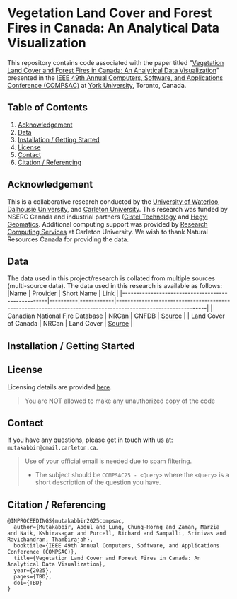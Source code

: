 # Vegetation Land Cover and Forest Fires in Canada: An Analytical Data Visualization

This repository contains code associated with the paper titled "[Vegetation Land Cover and Forest Fires in Canada: An Analytical Data Visualization]()" presented in the [IEEE 49th Annual Computers, Software, and Applications Conference (COMPSAC)](https://ieeecompsac.computer.org/2025/) at [York University](https://www.yorku.ca/), Toronto, Canada.

## Table of Contents
1. [Acknowledgement](https://github.com/Forest-Fire-Research/vegetation-land-cover-canada/blob/main/README.md#acknowledgement)  
2. [Data](https://github.com/Forest-Fire-Research/vegetation-land-cover-canada/blob/main/README.md#license)
3. [Installation / Getting Started](https://github.com/Forest-Fire-Research/vegetation-land-cover-canada/blob/main/README.md#license)
4. [License](https://github.com/Forest-Fire-Research/vegetation-land-cover-canada/edit/blob/README.md#license)
5. [Contact](https://github.com/Forest-Fire-Research/vegetation-land-cover-canada/edit/blob/README.md#contact)
6. [Citation / Referencing](https://github.com/Forest-Fire-Research/vegetation-land-cover-canada/blob/main/README.md#citation--referencing)

## Acknowledgement
This is a collaborative research conducted by the [University of Waterloo](https://uwaterloo.ca/), [Dalhousie University](https://www.dal.ca/), and [Carleton University](https://carleton.ca/).
This research was funded by NSERC Canada and industrial partners ([Cistel Technology](https://cistel.com/) and [Hegyi Geomatics](https://hegyigeomatics.com/).
Additional computing support was provided by [Research Computing Services](https://carleton.ca/rcs/) at Carleton University.
We wish to thank Natural Resources Canada for providing the data.

## Data
The data used in this project/research is collated from multiple sources (multi-source data).
The data used in this research is available as follows:
|Name                                               | Provider | Short Name | Link                                                                                                         |
|---------------------------------------------------|----------|------------|--------------------------------------------------------------------------------------------------------------|
| Canadian National Fire Database                   | NRCan    | CNFDB      | [Source](http://cwfis.cfs.nrcan.gc.ca/datamart)                                                                                                                                                 |
| Land Cover of Canada                              | NRCan    | Land Cover | [Source]([https://www12.statcan.gc.ca/census-recensement/2021/geo/sip-pis/boundary-limites/index-eng.cfm](https://open.canada.ca/data/en/dataset/11990a35-912e-4002-b197-d57dd88836d7))     |


## Installation / Getting Started


## License
Licensing details are provided [here](LICENSE).
> You are NOT allowed to make any unauthorized copy of the code


## Contact
If you have any questions, please get in touch with us at: `mutakabbir@cmail.carleton.ca`.
> Use of your official email is needed due to spam filtering.
> * The subject should be `COMPSAC25 - <Query>` where the `<Query>` is a short description of the question you have.

## Citation / Referencing
```
@INPROCEEDINGS{mutakabbir2025compsac,
  author={Mutakabbir, Abdul and Lung, Chung-Horng and Zaman, Marzia and Naik, Kshirasagar and Purcell, Richard and Sampalli, Srinivas and Ravichandran, Thambirajah},
  booktitle={IEEE 49th Annual Computers, Software, and Applications Conference (COMPSAC)}, 
  title={Vegetation Land Cover and Forest Fires in Canada: An Analytical Data Visualization}, 
  year={2025},
  pages={TBD},
  doi={TBD}
}
```
